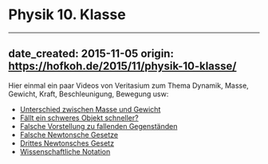 # Physik 10. Klasse

---
date_created: 2015-11-05
origin: https://hofkoh.de/2015/11/physik-10-klasse/
---

Hier einmal ein paar Videos von Veritasium zum Thema Dynamik, Masse, Gewicht, Kraft, Beschleunigung, Bewegung usw:

- [Unterschied zwischen Masse und Gewicht](https://www.youtube.com/watch?v=_Z0X0yE8Ioc)
- [Fällt ein schweres Objekt schneller?](https://www.youtube.com/watch?v=oBdalzRJR5g)
- [Falsche Vorstellung zu fallenden Gegenständen](https://www.youtube.com/watch?v=_mCC-68LyZM)
- [Falsche Newtonsche Gesetze](https://www.youtube.com/watch?v=Yf0BN0kq7OU)
- [Drittes Newtonsches Gesetz](https://www.youtube.com/watch?v=8bTdMmNZm2M)
- [Wissenschaftliche Notation](https://www.youtube.com/watch?v=WwmJ5nMmigQ)
